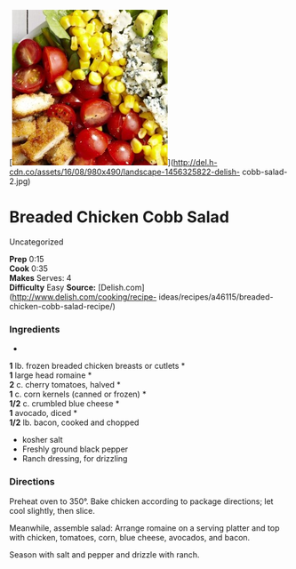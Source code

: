 ﻿

[![](./images/8cda1ed1-f4b3-4692-908a-ba01bf6a4a8f.jpg)](http://del.h-cdn.co/assets/16/08/980x490/landscape-1456325822-delish-
cobb-salad-2.jpg)

#  Breaded Chicken Cobb Salad

Uncategorized

  
**Prep** 0:15  
**Cook** 0:35  
**Makes** Serves: 4  
**Difficulty** Easy
**Source:** [Delish.com](http://www.delish.com/cooking/recipe-
ideas/recipes/a46115/breaded-chicken-cobb-salad-recipe/)

###  Ingredients

  *  
**1** lb. frozen breaded chicken breasts or cutlets
  *   
**1** large head romaine
  *   
**2** c. cherry tomatoes, halved
  *   
**1** c. corn kernels (canned or frozen)
  *   
**1/2** c. crumbled blue cheese
  *   
**1** avocado, diced
  *   
**1/2** lb. bacon, cooked and chopped
  * kosher salt
  * Freshly ground black pepper
  * Ranch dressing, for drizzling

###  Directions

Preheat oven to 350°. Bake chicken according to package directions; let cool
slightly, then slice.

Meanwhile, assemble salad: Arrange romaine on a serving platter and top with
chicken, tomatoes, corn, blue cheese, avocados, and bacon.

Season with salt and pepper and drizzle with ranch.

